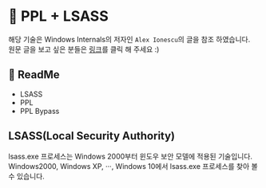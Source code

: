 
# :speech_balloon: PPL + LSASS

해당 기술은 Windows Internals의 저자인 `Alex Ionescu`의 글을 참조 하였습니다.<br>
원문 글을 보고 싶은 분들은 <a href="http://www.alex-ionescu.com/?p=97">링크</a>를 클릭 해 주세요 :)

## :green_book: ReadMe
  - LSASS
  - PPL
  - PPL Bypass
  
## LSASS(Local Security Authority)

lsass.exe 프로세스는 Windows 2000부터 윈도우 보안 모델에 적용된 기술입니다.
Windows2000, Windows XP, ···, Windows 10에서 lsass.exe 프로세스를 찾아 볼 수 있습니다.
